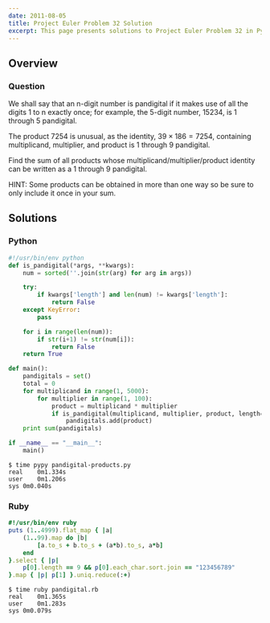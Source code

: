 ```yaml
---
date: 2011-08-05
title: Project Euler Problem 32 Solution
excerpt: This page presents solutions to Project Euler Problem 32 in Python and Ruby.
---
```



## Overview


### Question

We shall say that an n-digit number is pandigital if 
it makes use of all the digits 1 to n exactly once; 
for example, the 5-digit number, 15234, is 1 through 
5 pandigital.

The product 7254 is unusual, as the identity, 
$39 \times 186 = 7254$, containing multiplicand, multiplier, 
and product is 1 through 9 pandigital.

Find the sum of all products whose 
multiplicand/multiplier/product identity can be written 
as a 1 through 9 pandigital.

HINT: Some products can be obtained in more than one 
way so be sure to only include it once in your sum.






## Solutions

### Python

```python
#!/usr/bin/env python
def is_pandigital(*args, **kwargs):
    num = sorted(''.join(str(arg) for arg in args))

    try:
        if kwargs['length'] and len(num) != kwargs['length']:
            return False
    except KeyError:
        pass

    for i in range(len(num)):
        if str(i+1) != str(num[i]):
            return False
    return True

def main():
    pandigitals = set()
    total = 0
    for multiplicand in range(1, 5000):
        for multiplier in range(1, 100):
            product = multiplicand * multiplier
            if is_pandigital(multiplicand, multiplier, product, length=9):
                pandigitals.add(product)
    print sum(pandigitals)

if __name__ == "__main__":
    main()
```


```
$ time pypy pandigital-products.py
real	0m1.334s
user	0m1.206s
sys	0m0.040s
```



### Ruby

```ruby
#!/usr/bin/env ruby
puts (1..4999).flat_map { |a|
	(1..99).map do |b|  
		[a.to_s + b.to_s + (a*b).to_s, a*b]
	end
}.select { |p| 
	p[0].length == 9 && p[0].each_char.sort.join == "123456789"
}.map { |p| p[1] }.uniq.reduce(:+)
```


```
$ time ruby pandigital.rb
real	0m1.365s
user	0m1.283s
sys	0m0.079s
```


